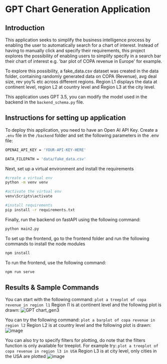 # GPT Chart Generation Application 

## Introduction

This application seeks to simplify the business intelligence process by enabling the user to automatically search for a chart of interest.
Instead of having to manually click and specify their requirements, this project explores the possibility of enabling users to simplify specify in a 
search bar their chart of interest e.g. 'bar plot of COPA revenue in Europe' for example.

To explore this possibility, a fake_data.csv dataset was created in the data folder, containing randomly generated data on COPA (Revenue), avg deal size, rev yoy% etc
across different regions. Region L1 displays the data at continent level, region L2 at country level and Region L3 at the city level. 

This application uses GPT 3.5, you can modify the model used in the backend in the  `backend_schema.py` file. 

## Instructions for setting up application

To deploy this application, you need to have an Open AI API Key. Create a `.env` file in the `/backend` folder and set the following parameters in the .env file:
```bash
OPENAI_API_KEY = 'YOUR-API-KEY-HERE'

DATA_FILEPATH = 'data/fake_data.csv'

```
Next, set up a virtual environment and install the requirements 
```bash
#create a virtual env
python -m venv venv

#activate the virtual env
venv\Scripts\activate

#install requirements
pip install -r requirements.txt
```

Finally, run the backend on fastAPI using the following command:
```bash
python main2.py 
```

To set up the frontend, go to the frontend folder and run the following commands to install the node modules
```bash
npm install
```

To run the frontend, use the following command:
```bash
npm run serve
```
## Results & Sample Commands

You can start with the following command: `plot a treeplot of copa revenue in region l1`
Region l1 is at continent level and the following plot is drawn: 
![GPT chart_gen3](https://github.com/gracech5/projects-/assets/119866759/2f86b613-895a-4ad0-b623-c770431345b5)

You can try the following command: `plot a barplot of copa revenue in region l2` 
Region L2 is at country level and the following plot is drawn: 
![image](https://github.com/gracech5/projects-/assets/119866759/d64fe26d-8695-4151-9619-97030541086a)

You can also try to specify filters for plotting, do note that the filters function is only available for treeplot. 
For example try: `plot a treeplot of copa revenue in region l3 in USA`
Region L3 is at city level, only cities in the USA are plotted
![image](https://github.com/gracech5/projects-/assets/119866759/a597abd1-748b-420d-96cb-94eac111fc69)



